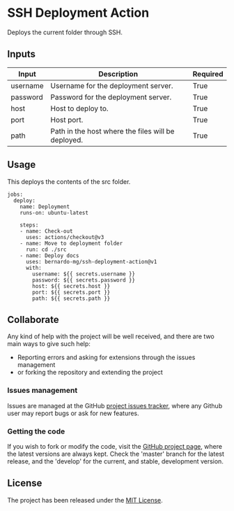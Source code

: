 # SSH Deployment Action

Deploys the current folder through SSH.

## Inputs

| Input     | Description                                        | Required |
|-----------|----------------------------------------------------|----------|
| username  | Username for the deployment server.                | True     |
| password  | Password for the deployment server.                | True     |
| host      | Host to deploy to.                                 | True     |
| port      | Host port.                                         | True     |
| path      | Path in the host where the files will be deployed. | True     |

## Usage

This deploys the contents of the src folder.

```
jobs:
  deploy:
    name: Deployment
    runs-on: ubuntu-latest

    steps:
    - name: Check-out
      uses: actions/checkout@v3
    - name: Move to deployment folder
      run: cd ./src
    - name: Deploy docs
      uses: bernardo-mg/ssh-deployment-action@v1
      with:
        username: ${{ secrets.username }}
        password: ${{ secrets.password }}
        host: ${{ secrets.host }}
        port: ${{ secrets.port }}
        path: ${{ secrets.path }}
```

## Collaborate

Any kind of help with the project will be well received, and there are two main ways to give such help:

- Reporting errors and asking for extensions through the issues management
- or forking the repository and extending the project

### Issues management

Issues are managed at the GitHub [project issues tracker][issues], where any Github user may report bugs or ask for new features.

### Getting the code

If you wish to fork or modify the code, visit the [GitHub project page][scm], where the latest versions are always kept. Check the 'master' branch for the latest release, and the 'develop' for the current, and stable, development version.

## License
The project has been released under the [MIT License][license].

[issues]: https://github.com/Bernardo-MG/ssh-deployment-action/issues
[license]: https://www.opensource.org/licenses/mit-license.php
[scm]: https://github.com/Bernardo-MG/ssh-deployment-action
